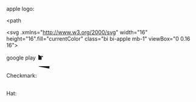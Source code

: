 apple logo:

<path

<svg .xmlns="http://www.w3.org/2000/svg" width="16" height="16".fill="currentColor"
class="bi bi-apple mb-1" viewBox="0 0.16 16">

 <path       d="M11.182.008C11.148 -. 03-9.923.023.8.857.1.18c-1.066 1.156 -. 902.2.482 -. 878 2.516.024.
        034 1.52. 087 2.475-1.258. 955-1. 345. 762-2.391. 728-2. 43Zm3. 314-11. 733c -. 048 -. 096-2.
        325-1.234-2.113-3.422.212-2.189 1.675-2.789 1.698-2.854.023 -. 065 -. 597 -. 79-1.254-1.
        157a3.692 3.692-0 0-0-1.563 -. 434c -. 108 -. 003 -. 483 -. 095-1.254.116 -. 508.139-1.653.589-1.
        968.607 -. 316.018-1.256 -. 522-2.267 -. 665 -. 647 -. 125-1.333.131-1.824.328 -. 49. 196-1.422.
        754-2.074 2.237 -. 652 1.482 -. 311 3.83 -. 067 4.56.244. 729. 625 1. 924 1. 273 2. 796.576.984
        1.34 1.667 1.659 1.899.319.232 1.219. 386 1.843.067.502 -. 308 1. 408 -. 485 1.766 -. 472.357.
        013 1.061.154 1.782.539.571. 197 1. 111. 115 1.652 -. 105.541 -. 221 1.324-1.059 2.238-2.758.
        347 -. 79.505-1.217.473-1.282Z" />

<path        d="M11.182.008C11.148 -. 03 9.923.023 8.857 1.18c-1.066 1.156 -. 902 2.482 -. 878 2.516.024.
        034 1.52.087-2.475-1.258.955-1.345.762-2.391. 728-2. 43Zm3.314 11.733c -. 048 -. 096-2.
        325-1.234-2.113-3.422.212-2.189 1.675-2.789 1.698-2.854.023 -. 065 -. 597 -. 79-1.254-1.
        157a3.692 3.692 0 0 0-1.563 -. 434c -. 108 -. 003 -. 483 -. 095-1.254.116 -. 508.139-1.653.589-1.
        968.607 -. 316.018-1.256 -. 522-2.267 -. 665 -. 647 -. 125-1.333.131-1.824.328 -. 49. 196-1.422.
        754-2.074 2.237 -. 652 1.482 -. 311 3.83 -. 067 4.56.244.729.625 1.924 1.273 2.796.576.984
        1.34 1.667 1.659 1.899.319. 232 1.219.386 1.843.067.502 -. 308 1. 408 -. 485 1.766 -. 472.357.
        013 1.061.154 1.782.539.571. 197 1. 111. 115 1. 652 -. 105.541 -. 221 1.324-1.059 2. 238-2. 758.
        347 -. 79.505-1.217.473-1.282Z" />

</svg>


google play 
<svg xmlns="http://www.w3.org/2000/svg" width="16" height="16" fill="currentColor"
class="bi bi-google-play mb-1" viewBox="0 0 16 16">
<path
d="M14.222 9.374c1.037-.61 1.037-2.137 0-2.748L11.528 5.04 8.32 813.207 2.96 2.694-1. 586Zm-3.595 2.116L7.583 8.68 1.03 14.73c.201 1.029 1.36 1.61 2.303 1.05517.294-4. 295ZM1 13.396V2.603L6.846 8 1 13.396ZM1.03 1.2716.553 6.05 3.044-2.81L3.333.215C2.39-. 341 1.231.24 1.03 1.272" />
</svg>

Checkmark:
<svg xmlns="http://www.w3.org/2000/svg" height="30" fill="currentColor" class="bi bi-check2-circle" viewBox="0 0 16 16">
<path
d="M2.5 8a5.5 5.5 001 8.25-4.764.5.5000 .5-.86646.5 6.5 0 1 0 14.5 8.5.5000-1
0 5.5 5.5 0 1 1-11 02"
<path
d="M15.354 3.3548.5.5 080-708-.708L8 9.293 5.354 6.6468.5.5 0 1 0-.708.70813 38.5.5 80.708 017-72"/>


Hat:
<svg xmlns="http://www.w3.org/2000/svg" height="30" fill="currentColor" class="bi bi-mortarboard"
viewBox="0 0 16 16">
<path d="M8.211 2.047a.5.5 0 0 0 -. 422 01-7.5 3.5a.5.5 0 0 0 .025.91717.5 3a.5.5 0 0 0 .372 0L14 7.
14V13a1 1 0 0 0-1 1v2h3v-2a1 1 0 0 0-1-1V6.7391.686 -. 275a.5.5 0 0 0 .025 -. 9171-7.5-3.5ZM8 8.46 1.758 5.
965 8 3.05216.242 2.913L8 8.46Z"/>
<path d="M4.176 9.032a.5.5 0 0 0 -. 656.3271 -. 5 1.7a.5.5 0 0 0 .294.60514.5 1.8a.5.5 0 0 0 .372 014.5-1.
8a.5.5 0 0 0 .294 -. 605l -. 5-1.7a.5.5 0 0 0 -. 656 -. 327L8 10.466 4.176 9.032Zm -. 068 1.873.22 -. 748 3.496 1.
311a.5.5 0 0 0 .352 013.496-1.311.22. 748L8 12.461-3.892-1.556Z"/>
</svg>

